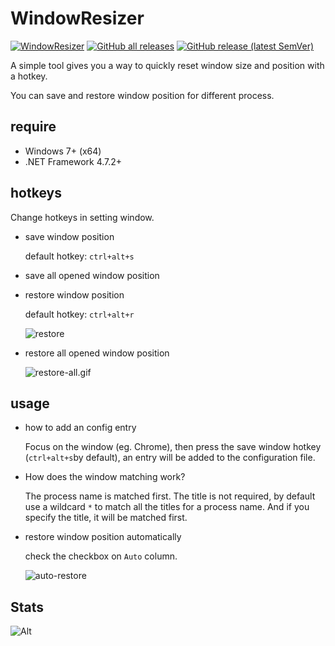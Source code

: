 # WindowResizer

[![WindowResizer](https://github.com/caoyue/WindowResizer/actions/workflows/WindowsResizer.yml/badge.svg)](https://github.com/caoyue/WindowResizer/actions) [![GitHub all releases](https://img.shields.io/github/downloads/caoyue/WindowResizer/total)](https://github.com/caoyue/WindowResizer/releases)  [![GitHub release (latest SemVer)](https://img.shields.io/github/v/release/caoyue/WindowResizer?sort=semver)](https://github.com/caoyue/WindowResizer/releases/latest)

A simple tool gives you a way to quickly reset window size and position with a hotkey.

You can save and restore window position for different process.

## require

-   Windows 7+ (x64)
-   .NET Framework 4.7.2+

## hotkeys

Change hotkeys in setting window.

-   save window position

    default hotkey: `ctrl+alt+s`

-   save all opened window position

-   restore window position

    default hotkey: `ctrl+alt+r`

    ![restore](https://i.imgur.com/5TJdL44.gif)

-   restore all opened window position

    ![restore-all.gif](https://i.imgur.com/3558lKS.gif)

## usage

-   how to add an config entry

    Focus on the window (eg. Chrome), then press the save window hotkey (`ctrl+alt+s`by default), an entry will be added to the configuration file.

-   How does the window matching work?

    The process name is matched first.
    The title is not required, by default use a wildcard `*` to match all the titles for a process name.
    And if you specify the title, it will be matched first.

-   restore window position automatically

    check the checkbox on `Auto` column.

    ![auto-restore](https://i.imgur.com/LeNyJQu.gif)

## Stats
![Alt](https://repobeats.axiom.co/api/embed/75ddcde135edf6e28a84cbe8c5fbe2b029f73c8e.svg "Repobeats analytics image")
